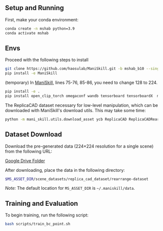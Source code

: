 
## Setup and Running
First, make your conda environment:

```bash
conda create -n mshab python=3.9
conda activate mshab
```

## Envs
Proceed with the following steps to install

```bash
git clone https://github.com/haosulab/ManiSkill.git -b mshab_b10 --single-branch
pip install -e ManiSkill
```
(temporary) In [ManiSkill](https://github.com/haosulab/ManiSkill/blob/mshab/mani_skill/agents/robots/fetch/fetch.py#L70-L92), lines 75-76, 85-86, you need to change 128 to 224.
```bash
pip install -e .
pip install open_clip_torch omegaconf wandb tensorboard tensorboardX  msgpack torchvision
```

The ReplicaCAD dataset necessary for low-level manipulation, which can be downloaded with ManiSkill's download utils. This may take some time:
```bash
python -m mani_skill.utils.download_asset ycb ReplicaCAD ReplicaCADRearrange
```

## Dataset Download

Download the pre-generated data (224×224 resolution for a single scene) from the following URL:

[Google Drive Folder](https://drive.google.com/drive/folders/1euvIuJBM_MZMEQq1eZFMPk8Kip7q9piV?usp=drive_link)

After downloading, place the data in the following directory:

```bash
$MS_ASSET_DIR/scene_datasets/replica_cad_dataset/rearrange-dataset
```

*Note:* The default location for `MS_ASSET_DIR` is `~/.maniskill/data`.

## Training and Evaluation

To begin training, run the following script:

```bash
bash scripts/train_bc_point.sh
```


